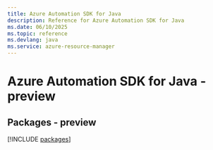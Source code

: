 ```yaml
---
title: Azure Automation SDK for Java
description: Reference for Azure Automation SDK for Java
ms.date: 06/10/2025
ms.topic: reference
ms.devlang: java
ms.service: azure-resource-manager
---
```

# Azure Automation SDK for Java - preview
## Packages - preview
[!INCLUDE [packages](automation-index.md)]